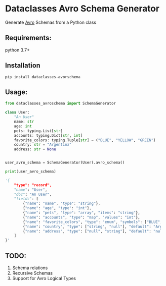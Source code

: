# Dataclasses Avro Schema Generator

Generate [Avro](https://avro.apache.org/docs/1.8.2/spec.html) Schemas from a Python class

## Requirements:

python 3.7+

## Installation

```
pip install dataclasses-avorschema
```

## Usage:

```python
from dataclasses_avroschema import SchemaGenerator

class User:
    "An User"
    name: str
    age: int
    pets: typing.List[str]
    accounts: typing.Dict[str, int]
    favorite_colors: typing.Tuple[str] = ("BLUE", "YELLOW", "GREEN")
    country: str = "Argentina"
    address: str = None


user_avro_schema = SchemaGenerator(User).avro_schema()

print(user_avro_schema)

'{
    "type": "record",
    "name": "User",
    "doc": "An User",
    "fields": [
        {"name": "name", "type": "string"},
        {"name": "age", "type": "int"},
        {"name": "pets", "type": "array", "items": "string"},
        {"name": "accounts", "type": "map", "values": "int"},
        {"name": "favorite_colors", "type": "enum", "symbols": ["BLUE", "YELLOW", "GREEN"]},
        {"name": "country", "type": ["string", "null"], "default": "Argentina"},
        {"name": "address", "type": ["null", "string"], "default": "null"}
    ]
}'
```

## TODO:

1. Schema relations
2. Recursive Schemas
3. Support for Avro Logical Types
